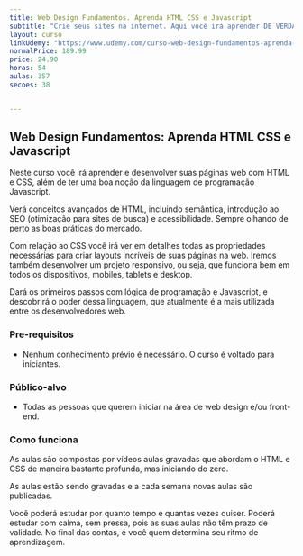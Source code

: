 ```yaml
---
title: Web Design Fundamentos. Aprenda HTML CSS e Javascript
subtitle: "Crie seus sites na internet. Aqui você irá aprender DE VERDADE o HTML e CSS e terá uma base do Javascript."
layout: curso
linkUdemy: "https://www.udemy.com/curso-web-design-fundamentos-aprenda-html-css-e-javascript/?couponCode=CP-DESC-20210101"
normalPrice: 189.99
price: 24.90
horas: 54
aulas: 357
secoes: 38


---
```

 ## Web Design Fundamentos: Aprenda HTML CSS e Javascript

Neste curso você irá aprender e desenvolver suas páginas web com HTML e CSS, além de ter uma boa noção da linguagem de programação Javascript.

Verá conceitos avançados de HTML, incluindo semântica, introdução ao SEO (otimização para sites de busca) e acessibilidade. Sempre olhando de perto as boas práticas do mercado.

Com relação ao CSS você irá ver em detalhes todas as propriedades necessárias para criar layouts incríveis de suas páginas na web. Iremos também desenvolver um projeto responsivo, ou seja, que funciona bem em todos os dispositivos, mobiles, tablets e desktop.

Dará os primeiros passos com lógica de programação e Javascript, e descobrirá o poder dessa linguagem, que atualmente é a mais utilizada entre os desenvolvedores web.

### Pre-requisitos

- Nenhum conhecimento prévio é necessário. O curso é voltado para iniciantes.

### Público-alvo

- Todas as pessoas que querem iniciar na área de web design e/ou front-end.

### Como funciona
As aulas são compostas por vídeos aulas gravadas que abordam o HTML e CSS de maneira bastante profunda, mas iniciando do zero. 

As aulas estão sendo gravadas e a cada semana novas aulas são publicadas.
				
Você poderá estudar por quanto tempo e quantas vezes quiser. Poderá estudar com calma, sem pressa, pois as suas aulas não têm prazo de validade. No final das contas, é você quem determina seu ritmo de aprendizagem.